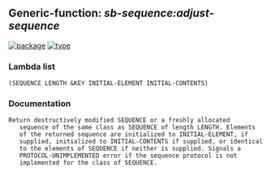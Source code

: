 ## Generic-function: ***sb-sequence:adjust-sequence***
[![package](https://img.shields.io/badge/Package-SB--SEQUENCE-5f9ea0.svg?style=social&colorA=999999)](../) [![type](https://img.shields.io/badge/Type-Generic--Function-5f9ea0.svg?style=social&colorA=999999)](../#generic-function) 
### Lambda list
```
(SEQUENCE LENGTH &KEY INITIAL-ELEMENT INITIAL-CONTENTS)
```
### Documentation
```
Return destructively modified SEQUENCE or a freshly allocated
   sequence of the same class as SEQUENCE of length LENGTH. Elements
   of the returned sequence are initialized to INITIAL-ELEMENT, if
   supplied, initialized to INITIAL-CONTENTS if supplied, or identical
   to the elements of SEQUENCE if neither is supplied. Signals a
   PROTOCOL-UNIMPLEMENTED error if the sequence protocol is not
   implemented for the class of SEQUENCE.
```
